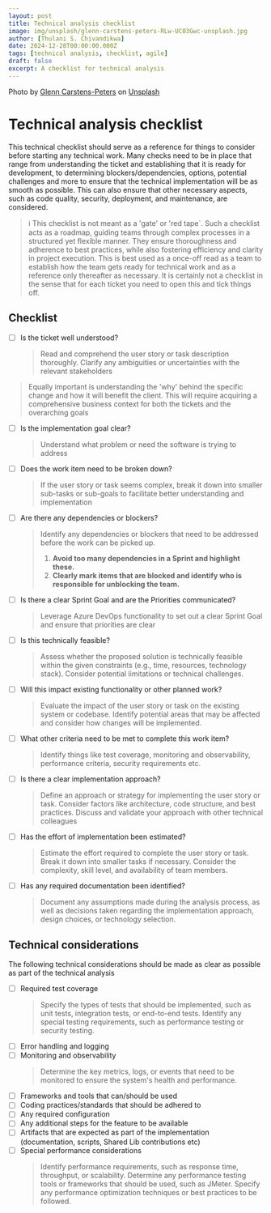 ```yaml
---
layout: post
title: Technical analysis checklist
image: img/unsplash/glenn-carstens-peters-RLw-UC03Gwc-unsplash.jpg
author: [Thulani S. Chivandikwa]
date: 2024-12-28T00:00:00.000Z
tags: [technical analysis, checklist, agile]
draft: false
excerpt: A checklist for technical analysis
---
```


Photo by <a href="https://unsplash.com/@glenncarstenspeters?utm_content=creditCopyText&utm_medium=referral&utm_source=unsplash">Glenn Carstens-Peters</a> on <a href="https://unsplash.com/photos/person-writing-bucket-list-on-book-RLw-UC03Gwc?utm_content=creditCopyText&utm_medium=referral&utm_source=unsplash">Unsplash</a>

# Technical analysis checklist

This technical checklist should serve as a reference for things to consider before starting any technical work. Many checks need to be in place that range from understanding the ticket and establishing that it is ready for development, to determining blockers/dependencies, options, potential challenges and more to ensure that the technical implementation will be as smooth as possible. This can also ensure that other necessary aspects, such as code quality, security, deployment, and maintenance, are considered.

> ℹ️ This checklist is not meant as a 'gate' or 'red tape`. Such a checklist acts as a roadmap, guiding teams through complex processes in a structured yet flexible manner. They ensure thoroughness and adherence to best practices, while also fostering efficiency and clarity in project execution. This is best used as a once-off read as a team to establish how the team gets ready for technical work and as a reference only thereafter as necessary. It is certainly not a checklist in the sense that for each ticket you need to open this and tick things off.

## Checklist

- [ ] Is the ticket well understood?
  > Read and comprehend the user story or task description thoroughly. Clarify any ambiguities or uncertainties with the relevant stakeholders

> Equally important is understanding the 'why' behind the specific change and how it will benefit the client. This will require acquiring a comprehensive business context for both the tickets and the overarching goals

- [ ] Is the implementation goal clear?
  > Understand what problem or need the software is trying to address
- [ ] Does the work item need to be broken down?
  > If the user story or task seems complex, break it down into smaller sub-tasks or sub-goals to facilitate better understanding and implementation
- [ ] Are there any dependencies or blockers?
  > Identify any dependencies or blockers that need to be addressed before the work can be picked up.
  >
  > 1. **Avoid too many dependencies in a Sprint and highlight these.**
  > 2. **Clearly mark items that are blocked and identify who is responsible for unblocking the team.**
- [ ] Is there a clear Sprint Goal and are the Priorities communicated?
  > Leverage Azure DevOps functionality to set out a clear Sprint Goal and ensure that priorities are clear
- [ ] Is this technically feasible?
  > Assess whether the proposed solution is technically feasible within the given constraints (e.g., time, resources, technology stack). Consider potential limitations or technical challenges.
- [ ] Will this impact existing functionality or other planned work?
  > Evaluate the impact of the user story or task on the existing system or codebase. Identify potential areas that may be affected and consider how changes will be implemented.
- [ ] What other criteria need to be met to complete this work item?
  > Identify things like test coverage, monitoring and observability, performance criteria, security requirements etc.
- [ ] Is there a clear implementation approach?
  > Define an approach or strategy for implementing the user story or task. Consider factors like architecture, code structure, and best practices. Discuss and validate your approach with other technical colleagues
- [ ] Has the effort of implementation been estimated?
  > Estimate the effort required to complete the user story or task. Break it down into smaller tasks if necessary. Consider the complexity, skill level, and availability of team members.
- [ ] Has any required documentation been identified?
  > Document any assumptions made during the analysis process, as well as decisions taken regarding the implementation approach, design choices, or technology selection.

## Technical considerations

The following technical considerations should be made as clear as possible as part of the technical analysis

- [ ] Required test coverage
  > Specify the types of tests that should be implemented, such as unit tests, integration tests, or end-to-end tests.
  > Identify any special testing requirements, such as performance testing or security testing.
- [ ] Error handling and logging
- [ ] Monitoring and observability
  > Determine the key metrics, logs, or events that need to be monitored to ensure the system's health and performance.
- [ ] Frameworks and tools that can/should be used
- [ ] Coding practices/standards that should be adhered to
- [ ] Any required configuration
- [ ] Any additional steps for the feature to be available
- [ ] Artifacts that are expected as part of the implementation (documentation, scripts, Shared Lib contributions etc)
- [ ] Special performance considerations
  > Identify performance requirements, such as response time, throughput, or scalability. Determine any performance testing tools or frameworks that should be used, such as JMeter. Specify any performance optimization techniques or best practices to be followed.
